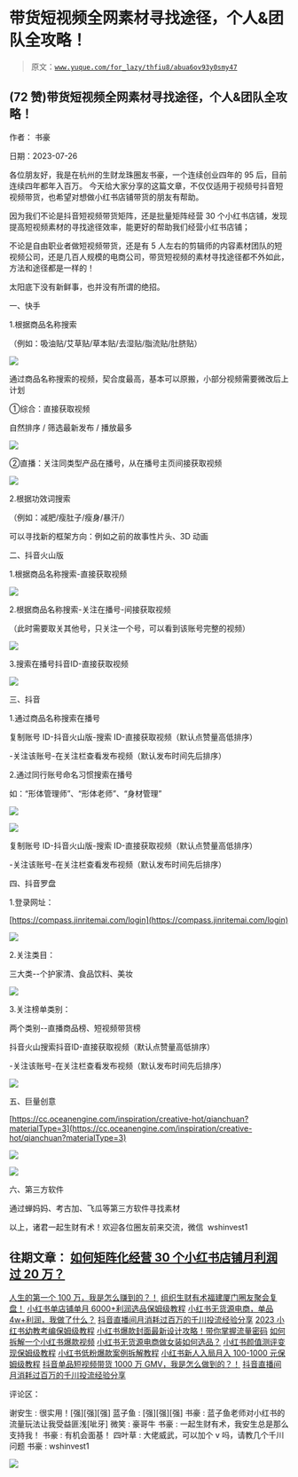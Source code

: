 # 带货短视频全网素材寻找途径，个人&团队全攻略！

> 原文：[`www.yuque.com/for_lazy/thfiu8/abua6ov93y0smy47`](https://www.yuque.com/for_lazy/thfiu8/abua6ov93y0smy47)



## (72 赞)带货短视频全网素材寻找途径，个人&团队全攻略！ 

作者： 书豪 

日期：2023-07-26 

各位朋友好，我是在杭州的生财龙珠圈友书豪，一个连续创业四年的 95 后，目前连续四年都年入百万。 <ne-h3 id="193ae242" data-lake-id="193ae242">今天给大家分享的这篇文章，不仅仅适用于视频号抖音短视频带货，也希望对想做小红书店铺带货的朋友有帮助。</ne-h3> 

因为我们不论是抖音短视频带货矩阵，还是批量矩阵经营 30 个小红书店铺，发现提高短视频素材的寻找途径效率，能更好的帮助我们经营小红书店铺； 

不论是自由职业者做短视频带货，还是有 5 人左右的剪辑师的内容素材团队的短视频公司，还是几百人规模的电商公司，带货短视频的素材寻找途径都不外如此，方法和途径都是一样的！ 

太阳底下没有新鲜事，也并没有所谓的绝招。 

⼀、快手 

1.根据商品名称搜索 

（例如：吸油贴/艾草贴/草本贴/去湿贴/脂流贴/肚脐贴） 

![](img/d9f912933c81cac53e5ef8920d378ba9.png) 

通过商品名称搜索的视频，契合度最⾼，基本可以原搬，⼩部分视频需要微改后上计划 

①综合：直接获取视频 

⾃然排序 / 筛选最新发布 / 播放最多 

![](img/b7565cd08240f680e39912072d85d280.png) 

②直播：关注同类型产品在播号，从在播号主⻚间接获取视频 

![](img/b0a0433e3a0eb965e6bdb209c1feed25.png) 

2.根据功效词搜索 

（例如：减肥/瘦肚⼦/瘦⾝/暴汗/） 

可以寻找新的框架⽅向：例如之前的故事性⽚头、3D 动画 

⼆、抖音火山版 

1.根据商品名称搜索-直接获取视频 

![](img/427e94d90a108d44749af4407eae1551.png) 

2.根据商品名称搜索-关注在播号-间接获取视频 

（此时需要取关其他号，只关注⼀个号，可以看到该账号完整的视频） 

![](img/4f9cec1ff37208d20ca24517a3fdb89b.png) 

3.搜索在播号抖⾳ID-直接获取视频 

![](img/e18748eb08c285a2ebbf9633d10a2e83.png) 

三、抖⾳ 

1.通过商品名称搜索在播号 

复制账号 ID-抖⾳⽕⼭版-搜索 ID-直接获取视频（默认点赞量⾼低排序） 

-关注该账号-在关注栏查看发布视频（默认发布时间先后排序） 

2.通过同⾏账号命名习惯搜索在播号 

如：“形体管理师”、“形体⽼师”、“⾝材管理” 

![](img/4888202a0b2345178a522ac35766718a.png) 

![](img/c452af42f08987699a1950b88de94ba6.png) 

复制账号 ID-抖⾳⽕⼭版-搜索 ID-直接获取视频（默认点赞量⾼低排序） 

-关注该账号-在关注栏查看发布视频（默认发布时间先后排序） 

四、抖⾳罗盘 

1.登录⽹址： 

[https://compass.jinritemai.com/login](https://compass.jinritemai.com/login) 

![](img/066b7617b1abe8faebce65e4d459db0e.png) 

2.关注类⽬： 

三⼤类--个护家清、⻝品饮料、美妆 

![](img/e3e9c060e9ae91917f4be9f698f2f164.png) 

3.关注榜单类别： 

两个类别--直播商品榜、短视频带货榜 

抖⾳⽕⼭搜索抖⾳ID-直接获取视频（默认点赞量⾼低排序） 

-关注该账号-在关注栏查看发布视频（默认发布时间先后排序） 

![](img/eaff2f70b7eadff2ee9c33f43981f9a5.png) 

五、巨量创意 

[https://cc.oceanengine.com/inspiration/creative-hot/qianchuan?materialType=3](https://cc.oceanengine.com/inspiration/creative-hot/qianchuan?materialType=3) 

![](img/178e94a6c829123120a8d4aa9988c56c.png) 

![](img/a976a5c398e70339fa41edd560aa8494.png) 

六、第三方软件 

通过蝉妈妈、考古加、飞瓜等第三⽅软件寻找素材 

以上，诸君一起生财有术！欢迎各位圈友前来交流，微信  wshinvest1 

## 往期文章： <ne-h3 id="54f078bd" data-lake-id="54f078bd">[如何矩阵化经营 30 个小红书店铺月利润过 20 万？](https://articles.zsxq.com/id_3qslvwfcmwn3.html)</ne-h3> 

[人生的第一个 100 万，我是怎么赚到的？！](https://articles.zsxq.com/id_kek27cqo56wf.html) <ne-h4 id="b65485c6" data-lake-id="b65485c6">[组织生财有术福建厦门圈友聚会复盘！](https://articles.zsxq.com/id_7gqhllpk7tpk.html)</ne-h4> <ne-h3 id="b0a18646" data-lake-id="b0a18646">[小红书单店铺单月 6000+利润选品保姆级教程](https://articles.zsxq.com/id_xwveu3e0usfv.html)</ne-h3> <ne-h3 id="7dfe62ce" data-lake-id="7dfe62ce">[小红书无货源电商，单品 4w+利润，我做了什么？](https://articles.zsxq.com/id_8o3ptacdp6mj.html)</ne-h3> <ne-h3 id="673e56f5" data-lake-id="673e56f5">[抖音直播间月消耗过百万的千川投流经验分享](https://articles.zsxq.com/id_d3zembkeh2cw.html)</ne-h3> <ne-h3 id="71707296" data-lake-id="71707296">[2023 小红书幼教考编保姆级教程](https://articles.zsxq.com/id_cpdec6j4xtho.html)</ne-h3> <ne-h3 id="8b2491f0" data-lake-id="8b2491f0">[小红书爆款封面最新设计攻略！带你掌握流量密码](https://articles.zsxq.com/id_bbisxulzsup1.html)</ne-h3> <ne-h3 id="60b5aec1" data-lake-id="60b5aec1">[如何拆解一个小红书爆款视频](https://articles.zsxq.com/id_opo78sxacew9.html)</ne-h3> <ne-h3 id="745f49cc" data-lake-id="745f49cc">[小红书无货源电商做女装如何选品？](https://articles.zsxq.com/id_1wxixz3rofb3.html)</ne-h3> <ne-h3 id="417ae9e5" data-lake-id="417ae9e5">[小红书颜值测评变现保姆级教程](https://articles.zsxq.com/id_15njj2g5hxfr.html)</ne-h3> <ne-h3 id="530dd444" data-lake-id="530dd444">[小红书低粉爆款案例拆解教程](https://articles.zsxq.com/id_0nmnwdg6mb0l.html)</ne-h3> <ne-h3 id="6054e001" data-lake-id="6054e001">[小红书新人入局月入 100-1000 元保姆级教程](https://articles.zsxq.com/id_sbk8lqv5unca.html)</ne-h3> <ne-h3 id="9039450f" data-lake-id="9039450f"> </ne-h3> <ne-h3 id="065ebffa" data-lake-id="065ebffa">[抖音单品短视频带货 1000 万 GMV，我是怎么做到的？！](https://articles.zsxq.com/id_qoak1w7ptnwf.html)</ne-h3> <ne-h3 id="673e56f5-1" data-lake-id="673e56f5-1">[抖音直播间月消耗过百万的千川投流经验分享](https://articles.zsxq.com/id_d3zembkeh2cw.html)</ne-h3> <ne-h3 id="9039450f-1" data-lake-id="9039450f-1"> </ne-h3> 

评论区： 

谢安生 : 很实用！[强][强][强] 蓝子鱼 : [强][强][强] 书豪 : 蓝子鱼老师对小红书的流量玩法让我受益匪浅[呲牙] 微笑 : 豪哥牛 书豪 : 一起生财有术，我安生总是那么支持我！ 书豪 : 有机会面基！ 四叶草 : 大佬威武，可以加个 v 吗，请教几个千川问题 书豪 : wshinvest1 

![](img/894d30a529e7c37bcd3392323c99941c.png) 